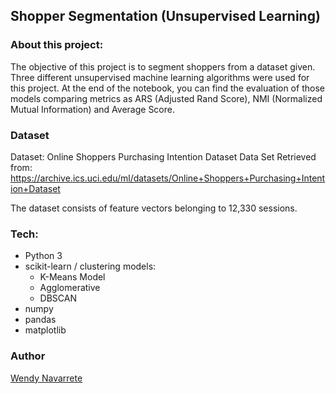 ## Shopper Segmentation (Unsupervised Learning)

### About this project:

The objective of this project is to segment shoppers from a dataset given. Three different unsupervised machine learning algorithms were used for this project. At the end of the notebook, you can find the evaluation of those models comparing metrics as ARS (Adjusted Rand Score), NMI (Normalized Mutual Information) and Average Score.

### Dataset

Dataset: Online Shoppers Purchasing Intention Dataset Data Set
Retrieved from: https://archive.ics.uci.edu/ml/datasets/Online+Shoppers+Purchasing+Intention+Dataset

The dataset consists of feature vectors belonging to 12,330 sessions.

### Tech:

- Python 3
- scikit-learn / clustering models:
  - K-Means Model
  - Agglomerative
  - DBSCAN
- numpy
- pandas
- matplotlib

### Author
[Wendy Navarrete](http://wendynavarrete.com)
